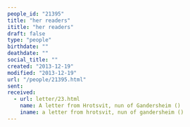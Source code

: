 ```yaml
---
people_id: "21395"
title: "her readers"
ititle: "her readers"
draft: false
type: "people"
birthdate: ""
deathdate: ""
social_title: ""
created: "2013-12-19"
modified: "2013-12-19"
url: "/people/21395.html"
sent:
received:
  - url: letter/23.html
    name: A letter from Hrotsvit, nun of Gandersheim ()
    iname: a letter from hrotsvit, nun of gandersheim ()
---
```

